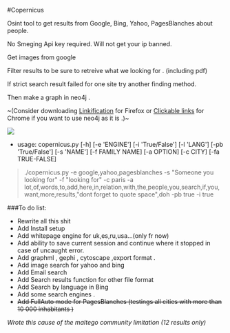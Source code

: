 #Copernicus


Osint tool to get results from Google, Bing, Yahoo, PagesBlanches about people.

No Smeging Api key required.
Will not get your ip banned.

Get images from google

Filter results to be sure to retreive what we looking for .
 (including pdf)

If strict search result failed for one site try another finding method.

Then make a graph in neo4j .

~(Consider downloading [Linkification](https://addons.mozilla.org/fr/firefox/addon/linkification/)  for Firefox or [Clickable links](https://chrome.google.com/webstore/detail/clickable-links/mgamelhnfokapndfdodnmfiningckjia) for Chrome if you want to use neo4j as it is .)~




![](http://img11.hostingpics.net/pics/703817copernicus.png) 

 - usage: copernicus.py [-h] [-e 'ENGINE'] [-i  'True/False']  [-l 'LANG'] [-pb 'True/False'] [-s 'NAME'] [-f
   FAMILY NAME] [-a OPTION] [-c CITY] [-fa TRUE-FALSE]

>./copernicus.py -e google,yahoo,pagesblanches -s "Someone you looking for" -f "looking for" -c paris -a lot,of,words,to,add,here,in,relation,with,the,people,you,search,if,you,want,more,results,"dont forget to quote space",doh  -pb true -i true
   
###To do list:
- Rewrite all this shit
- Add Install setup 
-   Add whitepage engine for uk,es,ru,usa...(only fr now)
-  Add ability to save current session and continue where it stopped in  case of uncaught error.
-  Add graphml , gephi , cytoscape ,export format .
-  Add image search for yahoo and bing
- Add Email search
- Add Search results function for other file format 
- Add Search by language in Bing
- Add some search engines .
- ~~Add FullAuto mode for PagesBlanches (testings all cities with more than 10 000 inhabitants )~~

*Wrote this cause of the maltego community limitation (12 results only)*
